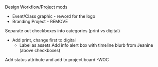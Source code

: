 Design Workflow/Project mods
- Event/Class graphic - reword for the logo
- Branding Project - REMOVE

Separate out checkboxes into categories (print vs digital)
- Add print, change first to digital
	- Label as assets
Add info alert box with timeline blurb from Jeanine (above checkboxes)

Add status attribute and add to project board
	-WOC